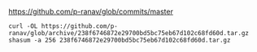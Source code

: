 <https://github.com/p-ranav/glob/commits/master>

```shell
curl -OL https://github.com/p-ranav/glob/archive/238f6746872e29700bd5bc75eb67d102c68fd60d.tar.gz
shasum -a 256 238f6746872e29700bd5bc75eb67d102c68fd60d.tar.gz
```
